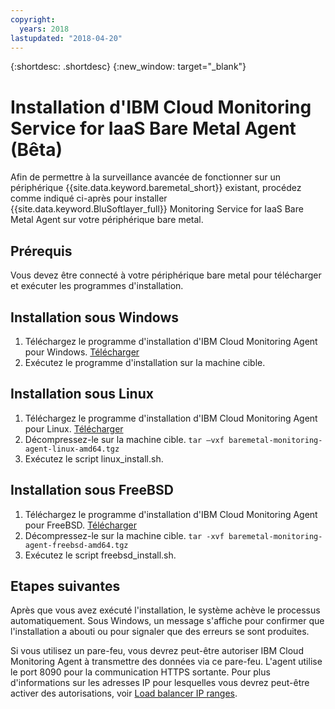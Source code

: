 ```yaml
---
copyright:
  years: 2018
lastupdated: "2018-04-20"
---
```


{:shortdesc: .shortdesc}
{:new_window: target="_blank"}

# Installation d'IBM Cloud Monitoring Service for IaaS Bare Metal Agent (Bêta)

Afin de permettre à la surveillance avancée de fonctionner sur un périphérique {{site.data.keyword.baremetal_short}} existant, procédez comme indiqué ci-après pour installer {{site.data.keyword.BluSoftlayer_full}} Monitoring Service for IaaS Bare Metal Agent sur votre périphérique bare metal. 

## Prérequis
Vous devez être connecté à votre périphérique bare metal pour télécharger et exécuter les programmes d'installation.

## Installation sous Windows

1. Téléchargez le programme d'installation d'IBM Cloud Monitoring Agent pour Windows. [Télécharger](http://downloads.service.softlayer.com/ibm-monitoring-baremetal-agent/latest/baremetal-monitoring-agent-windows-amd64.msi)
2. Exécutez le programme d'installation sur la machine cible. 

## Installation sous Linux

1. Téléchargez le programme d'installation d'IBM Cloud Monitoring Agent pour Linux. [Télécharger](http://downloads.service.softlayer.com/ibm-monitoring-baremetal-agent/latest/baremetal-monitoring-agent-linux-amd64.tgz)
2. Décompressez-le sur la machine cible.
  `tar –vxf baremetal-monitoring-agent-linux-amd64.tgz`
3. Exécutez le script linux_install.sh. 

        
## Installation sous FreeBSD
1. Téléchargez le programme d'installation d'IBM Cloud Monitoring Agent pour FreeBSD. [Télécharger](http://downloads.service.softlayer.com/ibm-monitoring-baremetal-agent/latest/baremetal-monitoring-agent-freebsd-amd64.tgz)
2. Décompressez-le sur la machine cible.
  `tar -xvf baremetal-monitoring-agent-freebsd-amd64.tgz`
3. Exécutez le script freebsd_install.sh.  

## Etapes suivantes

Après que vous avez exécuté l'installation, le système achève le processus automatiquement. Sous Windows, un message s'affiche pour confirmer que l'installation a abouti ou pour signaler que des erreurs se sont produites. 

Si vous utilisez un pare-feu, vous devrez peut-être autoriser IBM Cloud Monitoring Agent à transmettre des données via ce pare-feu. L'agent utilise le port 8090 pour la communication HTTPS sortante. Pour plus d'informations sur les adresses IP pour lesquelles vous devrez peut-être activer des autorisations, voir [Load balancer IP ranges](https://console.bluemix.net/docs/infrastructure/hardware-firewall-dedicated/ips.html#load-balancer-ips).
